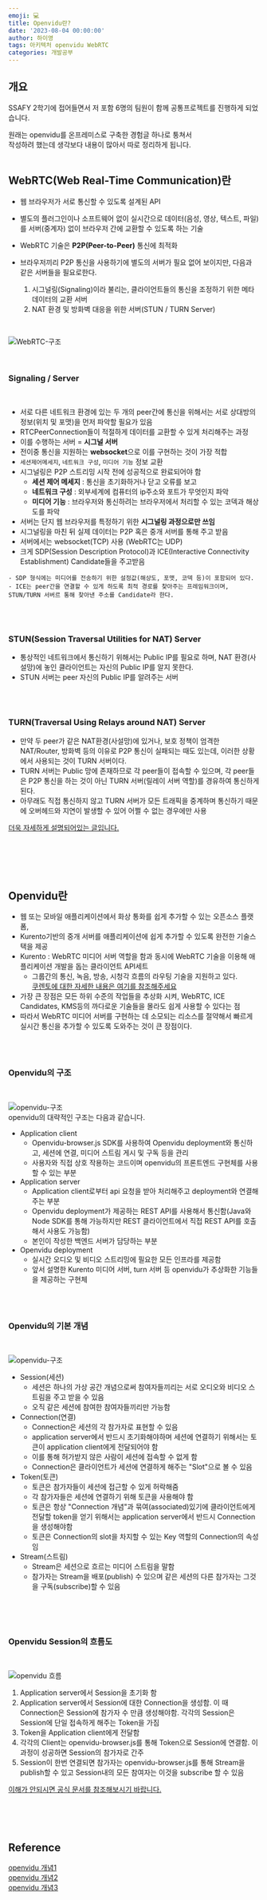 ```yaml
---
emoji: 💻
title: Openvidu란?
date: '2023-08-04 00:00:00'
author: 하이영
tags: 아키텍처 openvidu WebRTC
categories: 개발공부
---
```


## 개요

SSAFY 2학기에 접어들면서 저 포함 6명의
팀원이 함께 공통프로젝트를 진행하게 되었습니다.

원래는 openvidu를 온프레미스로 구축한 경험글 하나로 퉁쳐서  
작성하려 했는데 생각보다 내용이 많아서 따로 정리하게 됩니다.
<br/>
<br/>

## WebRTC(Web Real-Time Communication)란

- 웹 브라우저가 서로 통신할 수 있도록 설계된 API
- 별도의 플러그인이나 소프트웨어 없이 실시간으로 데이터(음성, 영상, 텍스트, 파일)를 서버(중계자) 없이 브라우저 간에 교환할 수 있도록 하는 기술
- WebRTC 기술은 **P2P(Peer-to-Peer)** 통신에 최적화
- 브라우저끼리 P2P 통신을 사용하기에 별도의 서버가 필요 없어 보이지만, 다음과 같은 서버들을 필요로한다.

  1. 시그널링(Signaling)이라 불리는, 클라이언트들의 통신을 조정하기 위한 메타데이터의 교환 서버
  2. NAT 환경 및 방화벽 대응을 위한 서버(STUN / TURN Server)

<br/>

![WebRTC-구조](01.png)

<br/>

### Signaling / Server

<br/>

- 서로 다른 네트워크 환경에 있는 두 개의 peer간에 통신을 위해서는 서로 상대방의 정보(위치 및 포맷)을 먼저 파악할 필요가 있음
- RTCPeerConnection들이 적절하게 데이터를 교환할 수 있게 처리해주는 과정
- 이를 수행하는 서버 = **시그널 서버**
- 전이중 통신을 지원하는 **websocket**으로 이를 구현하는 것이 가장 적합
- `세션제어메세지`, `네트워크 구성`, `미디어 기능` 정보 교환
- 시그널링은 P2P 스트리밍 시작 전에 성공적으로 완료되어야 함
  - **세션 제어 메세지** : 통신을 초기화하거나 닫고 오류를 보고
  - **네트워크 구성** : 외부세계에 컴퓨터의 ip주소와 포트가 무엇인지 파악
  - **미디어 기능** : 브라우저와 통신하려는 브라우저에서 처리할 수 있는 코덱과 해상도를 파악
- 서버는 단지 웹 브라우저를 특정하기 위한 **시그널링 과정으로만 쓰임**
- 시그널링을 마친 뒤 실제 데이터는 P2P 혹은 중개 서버를 통해 주고 받음
- 서버에서는 websocket(TCP) 사용 (WebRTC는 UDP)
- 크게 SDP(Session Description Protocol)과 ICE(Interactive Connectivity Establishment) Candidate들을 주고받음

```
- SDP 형식에는 미디어를 전송하기 위한 설정값(해상도, 포맷, 코덱 등)이 포함되어 있다.
- ICE는 peer간을 연결할 수 있게 하도록 최적 경로를 찾아주는 프레임워크이며,
STUN/TURN 서버르 통해 찾아낸 주소를 Candidate라 한다.
```

<br/>
<br/>

### STUN(Session Traversal Utilities for NAT) Server

- 통상적인 네트워크에서 통신하기 위해서는 Public IP를 필요로 하며, NAT 환경(사설망)에 놓인 클라이언트는 자신의 Public IP를 알지 못한다.
- STUN 서버는 peer 자신의 Public IP를 알려주는 서버

<br/>
<br/>

### TURN(Traversal Using Relays around NAT) Server

- 만약 두 peer가 같은 NAT환경(사설망)에 있거나, 보호 정책이 엄격한 NAT/Router, 방화벽 등의 이유로 P2P 통신이 실패되는 때도 있는데, 이러한 상황에서 사용되는 것이 TURN 서버이다.
- TURN 서버는 Public 망에 존재하므로 각 peer들이 접속할 수 있으며, 각 peer들은 P2P 통신을 하는 것이 아닌 TURN 서버(릴레이 서버 역할)를 경유하여 통신하게 된다.
- 아무래도 직접 통신하지 않고 TURN 서버가 모든 트래픽을 중계하며 통신하기 때문에 오버헤드와 지연이 발생할 수 있어 어쩔 수 없는 경우에만 사용

[더욱 자세하게 설명되어있는 글입니다.](https://velog.io/@yyong3519/WebRTC-%EA%B0%9C%EB%85%90#webrtc-%EC%9A%A9%EC%96%B4-%EC%A0%95%EB%A6%AC)

<br/>
<br/>
<br/>
<br/>

## Openvidu란

- 웹 또는 모바일 애플리케이션에서 화상 통화를 쉽게 추가할 수 있는 오픈소스 플랫폼,
- Kurento기반의 중개 서버를 애플리케이션에 쉽게 추가할 수 있도록 완전한 기술스택을 제공
- Kurento : WebRTC 미디어 서버 역할을 함과 동시에 WebRTC 기술을 이용해 애플리케이션 개발을 돕는 클라이언트 API세트
  - 그룹간의 통신, 녹음, 방송, 시청각 흐름의 라우팅 기술을 지원하고 있다.  
    [쿠렌토에 대한 자세한 내용은 여기를 참조해주세요](https://gh402.tistory.com/43)
- 가장 큰 장점은 모든 하위 수준의 작업들을 추상화 시켜, WebRTC, ICE Candidates, KMS등의 까다로운 기술들을 몰라도 쉽게 사용할 수 있다는 점
- 따라서 WebRTC 미디어 서버를 구현하는 데 소모되는 리소스를 절약해서 빠르게 실시간 통신을 추가할 수 있도록 도와주는 것이 큰 장점이다.

<br/>
<br/>

### Openvidu의 구조

<br/>

![openvidu-구조](02.png)
<br>
openvidu의 대략적인 구조는 다음과 같습니다.

- Application client
  - Openvidu-browser.js SDK를 사용하여 Openvidu deployment와 통신하고, 세션에 연결, 미디어 스트림 게시 및 구독 등을 관리
  - 사용자와 직접 상호 작용하는 코드이며 openvidu의 프론트엔드 구현체를 사용할 수 있는 부분
- Application server
  - Application client로부터 api 요청을 받아 처리해주고 deployment와 연결해주는 부분
  - Openvidu deployment가 제공하는 REST API를 사용해서 통신함(Java와 Node SDK를 통해 가능하지만 REST 클라이언트에서 직접 REST API를 호출해서 사용도 가능함)
  - 본인이 작성한 백엔드 서버가 담당하는 부분
- Openvidu deployment
  - 실시간 오디오 및 비디오 스트리밍에 필요한 모든 인프라를 제공함
  - 앞서 설명한 Kurento 미디어 서버, turn 서버 등 openvidu가 추상화한 기능들을 제공하는 구현체

<br/>
<br/>

### Openvidu의 기본 개념

<br/>

![openvidu-구조](03.png)
<br/>

- Session(세션)
  - 세션은 하나의 가상 공간 개념으로써 참여자들끼리는 서로 오디오와 비디오 스트림을 주고 받을 수 있음
  - 오직 같은 세션에 참여한 참여자들끼리만 가능함
- Connection(연결)
  - Connection은 세션의 각 참가자로 표현할 수 있음
  - application server에서 반드시 초기화해야하며 세션에 연결하기 위해서는 토큰이 application client에게 전달되어야 함
  - 이를 통해 허가받지 않은 사람이 세션에 접속할 수 없게 함
  - Connection은 클라이언트가 세션에 연결하게 해주는 "Slot"으로 볼 수 있음
- Token(토큰)
  - 토큰은 참가자들이 세션에 접근할 수 있게 허락해줌
  - 각 참가자들은 세션에 연결하기 위해 토큰을 사용해야 함
  - 토큰은 항상 "Connection 개념"과 묶여(associated)있기에 클라이언트에게 전달할 token을 얻기 위해서는 application server에서 반드시 Connection을 생성해야함
  - 토큰은 Connection의 slot을 차지할 수 있는 Key 역할의 Connection의 속성임
- Stream(스트림)
  - Stream은 세션으로 흐르는 미디어 스트림을 말함
  - 참가자는 Stream을 배포(publish) 수 있으며 같은 세션의 다른 참가자는 그것을 구독(subscribe)할 수 있음

<br/>
<br/>
<br/>

### Openvidu Session의 흐름도

<br/>

![openvidu 흐름](04.png)
<br/>

1. Application server에서 Session을 초기화 함
2. Application server에서 Session에 대한 Connection을 생성함. 이 때 Connection은 Session에 참가자 수 만큼 생성해야함. 각각의 Session은 Session에 단일 접속하게 해주는 Token을 가짐
3. Token을 Application client에게 전달함
4. 각각의 Client는 openvidu-browser.js를 통해 Token으로 Session에 연결함. 이 과정이 성공하면 Session의 참가자로 간주
5. Session이 한번 연결되면 참가자는 openvidu-browser.js를 통해 Stream을 publish할 수 있고 Session내의 모든 참여자는 이것을 subscribe 할 수 있음

[이해가 안되시면 공식 문서를 참조해보시기 바랍니다.](https://docs.openvidu.io/en/stable/developing-your-video-app/)

<br/>
<br/>
<br/>

## Reference

[openvidu 개념1](https://velog.io/@ohsg97/openVidu-tutorial-%EC%8B%9C%EC%9E%91%ED%95%98%EA%B8%B0)  
[openvidu 개념2](https://2jinishappy.tistory.com/335)  
[openvidu 개념3](https://velog.io/@ohjinseo/ReactJS-EC2-OpenVidu-%ED%99%98%EA%B2%BD%EC%97%90%EC%84%9C-%ED%99%94%EC%83%81%ED%9A%8C%EC%9D%98-%EA%B5%AC%ED%98%84%ED%95%B4%EB%B3%B4%EA%B8%B0)

```toc

```
